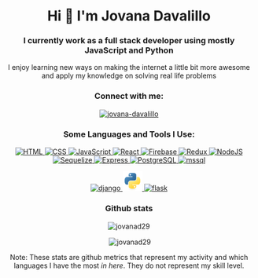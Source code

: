 <h1 align="center">Hi 👋 I'm Jovana Davalillo</h1>
<h3 align="center">I currently work as a full stack developer using mostly JavaScript and Python</h3>
<p align="center">I enjoy learning new ways on making the internet a little bit more awesome and apply my knowledge on solving real life problems</p>
<h3 align="center">Connect with me:</h3>
<p align="center">
<a href="https://linkedin.com/in/jovana-davalillo" target="blank"><img align="center" src="https://raw.githubusercontent.com/rahuldkjain/github-profile-readme-generator/master/src/images/icons/Social/linked-in-alt.svg" alt="jovana-davalillo" height="30" width="40" /></a>
</p>

<h3 align="center">Some Languages and Tools I Use:</h3>
<p align="center">
  <a href="https://developer.mozilla.org/en-US/docs/Web/HTML" target="_blank">
    <img src="https://res.cloudinary.com/genaro-bercini/image/upload/v1653669571/Portfolio/Skills/html_bquhfc.png" title='HTML' alt='HTML' width="40" height="40"/>
  </a>
  <a href="https://developer.mozilla.org/en-US/docs/Web/CSS" target="_blank">
    <img src="https://res.cloudinary.com/genaro-bercini/image/upload/v1653669552/Portfolio/Skills/css_q6blj8.png" width="40" title='CSS' alt='CSS' height="40"/>
  </a>

  <a href="https://developer.mozilla.org/en-US/docs/Web/JavaScript" target="_blank">
    <img src="https://res.cloudinary.com/genaro-bercini/image/upload/v1653669545/Portfolio/Skills/javascript_byjjtt.png" alt="JavaScript" title='JavaScript' width="40" height="40"/>
  </a>
  <a href="https://es.reactjs.org/" target="_blank">
    <img src="https://res.cloudinary.com/genaro-bercini/image/upload/v1659160601/Portfolio/Skills/react.png" alt="React" title='React' width="40" height="40"/>
  </a>
  <a href="https://firebase.google.com/?hl=es" target="_blank">
    <img src="https://res.cloudinary.com/genaro-bercini/image/upload/v1659160305/Portfolio/Skills/firebase_v5ieli.png" title='Firebase' alt='Firebase' width="40" height="40"/>
  </a>
  <a href="https://redux.js.org/" target="_blank">
    <img src="https://res.cloudinary.com/genaro-bercini/image/upload/v1653669572/Portfolio/Skills/redux_fmxhjj.png" alt="Redux" title='Redux' width="40" height="40"/> </a>
  <a href="https://nodejs.org/en/about/" target="_blank">
    <img src="https://res.cloudinary.com/genaro-bercini/image/upload/v1653669571/Portfolio/Skills/nodejs_bgxv7g.png" alt="NodeJS" title='NodeJS' width="40" height="40"/> </a>
  <a href="https://sequelize.org/" target="_blank">
    <img src="https://res.cloudinary.com/genaro-bercini/image/upload/v1653669572/Portfolio/Skills/sequelize_tfgs7y.png" alt="Sequelize" title='Sequelize' width="40" height="40"/>
  </a>
  <a href="https://expressjs.com/en/" target="_blank">
    <img src="https://res.cloudinary.com/genaro-bercini/image/upload/v1653669555/Portfolio/Skills/express_cajcvz.png" alt="Express" title='Express' width="40" height="40"/>
  </a>
  <a href="https://www.postgresql.org/" target="_blank">
    <img src="https://res.cloudinary.com/genaro-bercini/image/upload/v1653669571/Portfolio/Skills/postgre_tuhc5q.png" alt="PostgreSQL" title='PostgreSQL' width="40" height="40"/>
  </a>
  <a href="https://www.microsoft.com/en-us/sql-server" target="_blank" rel="noreferrer">
    <img src="https://www.svgrepo.com/show/303229/microsoft-sql-server-logo.svg" alt="mssql" width="40" height="40"/>
  </a>
</p>
<p align="center">
  <a href="https://www.djangoproject.com/" target="_blank" rel="noreferrer">
    <img src="https://cdn.worldvectorlogo.com/logos/django.svg" alt="django" width="40" height="40"/>
  </a>
  <a href="https://www.python.org" target="_blank" rel="noreferrer">
    <img src="https://raw.githubusercontent.com/devicons/devicon/master/icons/python/python-original.svg" alt="python" width="40" height="40"/>
  </a>
  <a href="https://flask.palletsprojects.com/" target="_blank" rel="noreferrer">
    <img src="https://www.vectorlogo.zone/logos/pocoo_flask/pocoo_flask-icon.svg" alt="flask" width="40" height="40"/>
  </a>
</p>

<h3 align="center">Github stats</h3>
<p align="center"><img align="center" src="https://github-readme-stats.vercel.app/api/top-langs?username=jovanad29&show_icons=true&locale=en&layout=compact" alt="jovanad29" /></p>
<p align="center">&nbsp;<img align="center" src="https://github-readme-stats.vercel.app/api?username=jovanad29&show_icons=true&locale=en" alt="jovanad29" /></p>
<p align="center">Note: These stats are github metrics that represent my activity and which languages I have the most <i>in here</i>. They do not represent my skill level.</p
